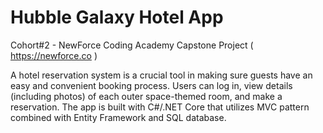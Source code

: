 # Hubble Galaxy Hotel App
Cohort#2 - NewForce Coding Academy Capstone Project ( https://newforce.co )

A hotel reservation system is a crucial tool in making sure guests have an easy and convenient booking process. Users can log in, view details (including photos) of each outer space-themed room, and make a reservation. The app is built with C#/.NET Core that utilizes MVC pattern combined with Entity Framework and SQL database.

